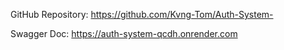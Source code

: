 GitHub Repository: https://github.com/Kvng-Tom/Auth-System-

Swagger Doc: https://auth-system-qcdh.onrender.com

